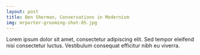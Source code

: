```yaml
---
layout: post
title: Ben Sherman, Conversations in Modernism
img: mrporter-grooming-shot-05.jpg
---
```


Lorem ipsum dolor sit amet, consectetur adipiscing elit. Sed tempor eleifend nisi consectetur luctus. Vestibulum consequat efficitur nibh eu viverra.